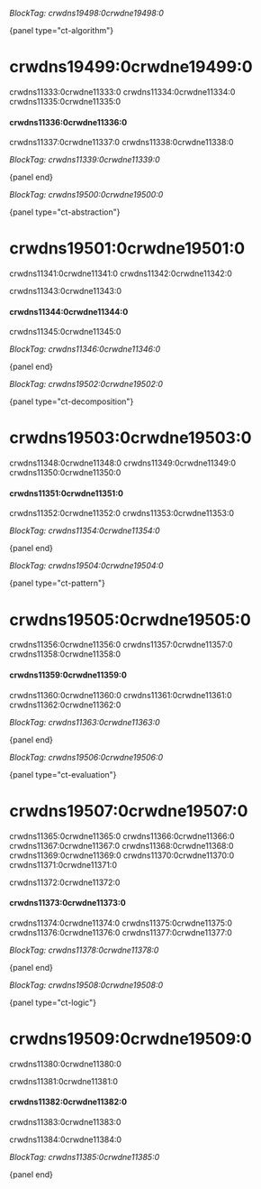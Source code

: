 *BlockTag: crwdns19498:0crwdne19498:0*

{panel type="ct-algorithm"}

# crwdns19499:0crwdne19499:0

crwdns11333:0crwdne11333:0 crwdns11334:0crwdne11334:0 crwdns11335:0crwdne11335:0

#### crwdns11336:0crwdne11336:0

crwdns11337:0crwdne11337:0 crwdns11338:0crwdne11338:0

*BlockTag: crwdns11339:0crwdne11339:0*

{panel end}

*BlockTag: crwdns19500:0crwdne19500:0*

{panel type="ct-abstraction"}

# crwdns19501:0crwdne19501:0

crwdns11341:0crwdne11341:0 crwdns11342:0crwdne11342:0

crwdns11343:0crwdne11343:0

#### crwdns11344:0crwdne11344:0

crwdns11345:0crwdne11345:0

*BlockTag: crwdns11346:0crwdne11346:0*

{panel end}

*BlockTag: crwdns19502:0crwdne19502:0*

{panel type="ct-decomposition"}

# crwdns19503:0crwdne19503:0

crwdns11348:0crwdne11348:0 crwdns11349:0crwdne11349:0 crwdns11350:0crwdne11350:0

#### crwdns11351:0crwdne11351:0

crwdns11352:0crwdne11352:0 crwdns11353:0crwdne11353:0

*BlockTag: crwdns11354:0crwdne11354:0*

{panel end}

*BlockTag: crwdns19504:0crwdne19504:0*

{panel type="ct-pattern"}

# crwdns19505:0crwdne19505:0

crwdns11356:0crwdne11356:0 crwdns11357:0crwdne11357:0 crwdns11358:0crwdne11358:0

#### crwdns11359:0crwdne11359:0

crwdns11360:0crwdne11360:0 crwdns11361:0crwdne11361:0 crwdns11362:0crwdne11362:0

*BlockTag: crwdns11363:0crwdne11363:0*

{panel end}

*BlockTag: crwdns19506:0crwdne19506:0*

{panel type="ct-evaluation"}

# crwdns19507:0crwdne19507:0

crwdns11365:0crwdne11365:0 crwdns11366:0crwdne11366:0 crwdns11367:0crwdne11367:0 crwdns11368:0crwdne11368:0 crwdns11369:0crwdne11369:0 crwdns11370:0crwdne11370:0 crwdns11371:0crwdne11371:0

crwdns11372:0crwdne11372:0

#### crwdns11373:0crwdne11373:0

crwdns11374:0crwdne11374:0 crwdns11375:0crwdne11375:0 crwdns11376:0crwdne11376:0 crwdns11377:0crwdne11377:0

*BlockTag: crwdns11378:0crwdne11378:0*

{panel end}

*BlockTag: crwdns19508:0crwdne19508:0*

{panel type="ct-logic"}

# crwdns19509:0crwdne19509:0

crwdns11380:0crwdne11380:0

crwdns11381:0crwdne11381:0

#### crwdns11382:0crwdne11382:0

crwdns11383:0crwdne11383:0

crwdns11384:0crwdne11384:0

*BlockTag: crwdns11385:0crwdne11385:0*

{panel end}